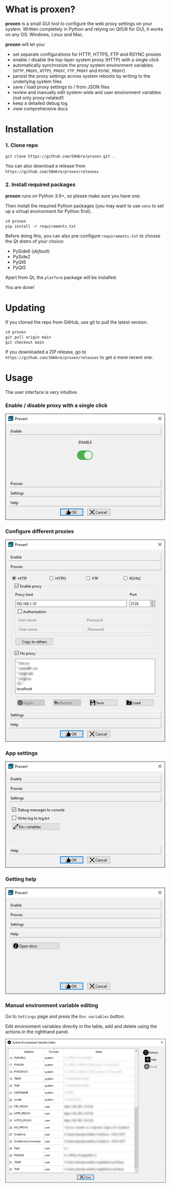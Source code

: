 
# What is proxen?

**proxen** is a small GUI tool to configure the web proxy settings on your system. Written completely in Python and relying on Qt5/6 for GUI, it works on any OS: Windows, Linux and Mac.

**proxen** will let you:
- set separate configurations for HTTP, HTTPS, FTP and RSYNC proxies
- enable / disable the top-layer system proxy (HTTP) with a single click
- automatically synchronize the proxy system environment variables (`HTTP_PROXY`, `HTTPS_PROXY`, `FTP_PROXY` and `RSYNC_PROXY`)
- persist the proxy settings across system reboots by writing to the underlying system files
- save / load proxy settings to / from JSON files
- review and manually edit system-wide and user environment variables (not only proxy-related!)
- keep a detailed debug log
- view comprehensive docs

# Installation

### 1. Clone repo
```
git clone https://github.com/S0mbre/proxen.git .
```

You can also download a release from `https://github.com/S0mbre/proxen/releases`

### 2. Install required packages

**proxen** runs on Python 3.9+, so please make sure you have one.

Then install the required Python packages (you may want to use `venv` to set up a virtual environment for Python first).
```
cd proxen
pip install -r requirements.txt
```

Before doing this, you can also pre-configure `requirements.txt` to choose the Qt distro of your choice: 
- PySide6 (*default*)
- PySide2
- PyQt6
- PyQt5

Apart from Qt, the `platform` package will be installed.

You are done!

# Updating

If you cloned the repo from GitHub, use git to pull the latest version:
```
cd proxen
git pull origin main
git checkout main
```

If you downloaded a ZIP release, go to `https://github.com/S0mbre/proxen/releases` to get a more recent one.

# Usage

The user interface is very intuitive.

### Enable / disable proxy with a single click
![](/resources/screen_01.png)

### Configure different proxies
![](/resources/screen_02.png)

### App settings
![](/resources/screen_03.png)

### Getting help
![](/resources/screen_04.png)

### Manual environment variable editing

Go to `Settings` page and press the `Env variables` button.

Edit environment variables directly in the table, add and delete using the actions in the righthand panel.

![](/resources/screen_05.png)
